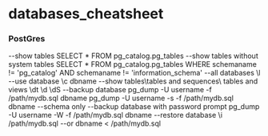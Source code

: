 # databases_cheatsheet

### PostGres

--show tables
	SELECT * FROM pg_catalog.pg_tables
--show tables without system tables
	SELECT * FROM pg_catalog.pg_tables WHERE schemaname != 'pg_catalog' AND schemaname != 'information_schema'
--all databases
	\l
--use database
	\c dbname
--show tables\tables and sequences\ tables and views
	\dt \d \dS
--backup database
	pg_dump -U username -f /path/mydb.sql dbname
	pg_dump -U username -s -f /path/mydb.sql dbname --schema only
--backup database with password prompt
	pg_dump -U username -W -f /path/mydb.sql dbname
--restore database
	\i /path/mydb.sql
	--or
	dbname < /path/mydb.sql
